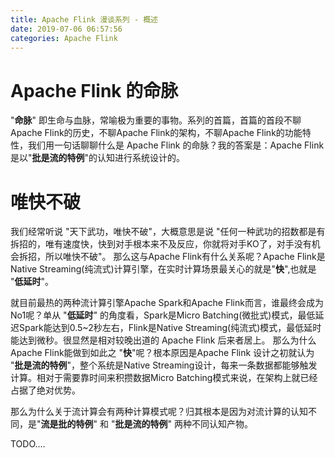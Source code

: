 ```yaml
---
title: Apache Flink 漫谈系列 - 概述
date: 2019-07-06 06:57:56
categories: Apache Flink
---
```

# Apache Flink 的命脉
"**命脉**" 即生命与血脉，常喻极为重要的事物。系列的首篇，首篇的首段不聊Apache Flink的历史，不聊Apache Flink的架构，不聊Apache Flink的功能特性，我们用一句话聊聊什么是 Apache Flink 的命脉？我的答案是：Apache Flink 是以"**批是流的特例**"的认知进行系统设计的。

# 唯快不破
我们经常听说 "天下武功，唯快不破"，大概意思是说 "任何一种武功的招数都是有拆招的，唯有速度快，快到对手根本来不及反应，你就将对手KO了，对手没有机会拆招，所以唯快不破"。 那么这与Apache Flink有什么关系呢？Apache Flink是Native Streaming(纯流式)计算引擎，在实时计算场景最关心的就是"**快**",也就是 "**低延时**"。

就目前最热的两种流计算引擎Apache Spark和Apache Flink而言，谁最终会成为No1呢？单从 "**低延时**" 的角度看，Spark是Micro Batching(微批式)模式，最低延迟Spark能达到0.5~2秒左右，Flink是Native Streaming(纯流式)模式，最低延时能达到微秒。很显然是相对较晚出道的 Apache Flink 后来者居上。 那么为什么Apache Flink能做到如此之 "**快**"呢？根本原因是Apache Flink 设计之初就认为 "**批是流的特例**"，整个系统是Native Streaming设计，每来一条数据都能够触发计算。相对于需要靠时间来积攒数据Micro Batching模式来说，在架构上就已经占据了绝对优势。

那么为什么关于流计算会有两种计算模式呢？归其根本是因为对流计算的认知不同，是"**流是批的特例**" 和 "**批是流的特例**" 两种不同认知产物。

TODO....

